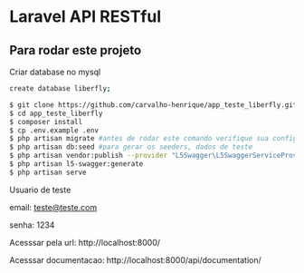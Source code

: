 # Laravel API RESTful



## Para rodar este projeto
Criar database no mysql
```bash
create database liberfly;
```

```bash
$ git clone https://github.com/carvalho-henrique/app_teste_liberfly.git
$ cd app_teste_liberfly
$ composer install
$ cp .env.example .env
$ php artisan migrate #antes de rodar este comando verifique sua configuracao com banco em .env
$ php artisan db:seed #para gerar os seeders, dados de teste
$ php artisan vendor:publish --provider "L5Swagger\L5SwaggerServiceProvider" #para gerar documentacao
$ php artisan l5-swagger:generate
$ php artisan serve
```
Usuario de teste

email: teste@teste.com

senha: 1234

Acesssar pela url: http://localhost:8000/

Acesssar documentacao: http://localhost:8000/api/documentation/




